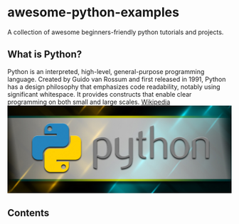 # awesome-python-examples
A collection of awesome beginners-friendly python tutorials and projects. 

## What is Python?
Python is an interpreted, high-level, general-purpose programming language. Created by Guido van Rossum and first released in 1991, Python has a design philosophy that emphasizes code readability, notably using significant whitespace. It provides constructs that enable clear programming on both small and large scales. [Wikipedia](https://en.wikipedia.org/wiki/Python_(programming_language))
![python image](images/python.jpg)

## Contents
